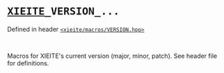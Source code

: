 # [`XIEITE`](../../docs/macros.md)`_VERSION_...`
Defined in header [`<xieite/macros/VERSION.hpp>`](../../include/xieite/macros/VERSION.hpp)

<br/>

Macros for XIEITE's current version (major, minor, patch). See header file for definitions.
